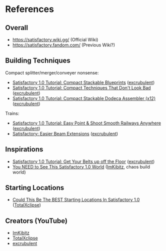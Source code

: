 # References



## Overall
*   <https://satisfactory.wiki.gg/> (Official Wiki)
*   <https://satisfactory.fandom.com/> (Previous Wiki?)



## Building Techniques
Compact splitter/merger/conveyer nonsense:
*   [Satisfactory 1.0 Tutorial: Compact Stackable Blueprints](https://www.youtube.com/watch?v=Tgxknxp3-Go)                  ([excrubulent])
*   [Satisfactory 1.0 Tutorial: Compact Techniques That Don't Look Bad](https://www.youtube.com/watch?v=rQ-NTWPsniU)        ([excrubulent])
*   [Satisfactory 1.0 Tutorial: Compact Stackable Dodeca Assembler (x12)](https://www.youtube.com/watch?v=R2HshIq4mnw)      ([excrubulent])

Trains:
*   [Satisfactory 1.0 Tutorial: Easy Point & Shoot Smooth Railways Anywhere](https://www.youtube.com/watch?v=dEaB0cbiotY)   ([excrubulent])
*   [Satisfactory: Easier Beam Extensions](https://www.youtube.com/watch?v=yqXbOH0wsBU)                                     ([excrubulent])



## Inspirations
*   [Satisfactory 1.0 Tutorial: Get Your Belts up off the Floor](https://www.youtube.com/watch?v=Zluo4KpTeYU)               ([excrubulent])
*   [You NEED to See This Satisfactory 1.0 World](https://www.youtube.com/watch?v=o-Okq75_Zps)                              ([ImKibitz], chaos build world)



## Starting Locations
*   [Could This Be The BEST Starting Locations In Satisfactory 1.0](https://www.youtube.com/watch?v=Ax4gDlsGgow)            ([TotalXclipse])


## Creators (YouTube)
*   [ImKibitz]
*   [TotalXclipse]
*   [excrubulent]




<!-- Creators -->
[ImKibitz]:         https://www.youtube.com/@ImKibitz
[TotalXclipse]:     https://www.youtube.com/@TotalXclipse
[excrubulent]:      https://www.youtube.com/@excrubulent

<!-- Buildings -->
[Smelter]:          https://satisfactory.wiki.gg/wiki/Smelter
[Foundry]:          https://satisfactory.wiki.gg/wiki/Foundry

[Constructor]:      https://satisfactory.wiki.gg/wiki/Constructor
[Assembler]:        https://satisfactory.wiki.gg/wiki/Assembler
[Manufacturer]:     https://satisfactory.wiki.gg/wiki/Manufacturer

[Water Extractor]:  https://satisfactory.wiki.gg/wiki/Water_Extractor
[Packager]:         https://satisfactory.wiki.gg/wiki/Packager
[Refinery]:         https://satisfactory.wiki.gg/wiki/Refinery
[Blender]:          https://satisfactory.wiki.gg/wiki/Blender

[Biomass Burner]:   https://satisfactory.wiki.gg/wiki/Biomass_Burner
[Coal Generator]:   https://satisfactory.wiki.gg/wiki/Coal_Generator
[Fuel Generator]:   https://satisfactory.wiki.gg/wiki/Fuel_Generator

<!-- Items -->

[Coal]:             https://satisfactory.wiki.gg/wiki/Coal
[Solid Biofuel]:    https://satisfactory.wiki.gg/wiki/Solid_Biofuel
